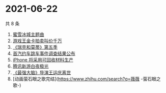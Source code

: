 # 2021-06-22

共 8 条

<!-- BEGIN ZHIHUSEARCH -->
<!-- 最后更新时间 Tue Jun 22 2021 06:07:58 GMT+0800 (China Standard Time) -->
1. [蜜雪冰城主题曲](https://www.zhihu.com/search?q=蜜雪冰城)
1. [游戏王金卡拍卖叫价千万](https://www.zhihu.com/search?q=游戏王)
1. [《瑞克和莫蒂》第五季](https://www.zhihu.com/search?q=瑞克和莫蒂)
1. [首汽约车跳车事件调查结果公布](https://www.zhihu.com/search?q=首汽约车)
1. [iPhone 将采用可回收材料生产](https://www.zhihu.com/search?q=苹果)
1. [腾讯新游白夜极光](https://www.zhihu.com/search?q=白夜极光)
1. [《最强大脑》导演王运庆离世](https://www.zhihu.com/search?q=最强大脑导演王运庆)
1. [动画萤石眼之歌完结](https://www.zhihu.com/search?q=薇薇 -萤石眼之歌-)
<!-- END ZHIHUSEARCH -->
